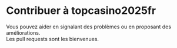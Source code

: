 # Contribuer à topcasino2025fr

Vous pouvez aider en signalant des problèmes ou en proposant des améliorations.  
Les pull requests sont les bienvenues.  
